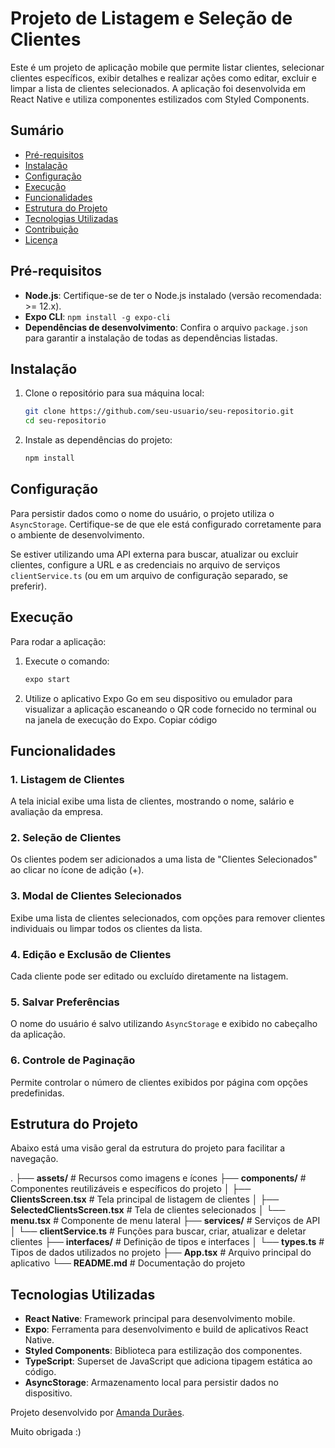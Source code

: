 # Projeto de Listagem e Seleção de Clientes

Este é um projeto de aplicação mobile que permite listar clientes, selecionar clientes específicos, exibir detalhes e realizar ações como editar, excluir e limpar a lista de clientes selecionados. A aplicação foi desenvolvida em React Native e utiliza componentes estilizados com Styled Components.

## Sumário

- [Pré-requisitos](#pré-requisitos)
- [Instalação](#instalação)
- [Configuração](#configuração)
- [Execução](#execução)
- [Funcionalidades](#funcionalidades)
- [Estrutura do Projeto](#estrutura-do-projeto)
- [Tecnologias Utilizadas](#tecnologias-utilizadas)
- [Contribuição](#contribuição)
- [Licença](#licença)

## Pré-requisitos

- **Node.js**: Certifique-se de ter o Node.js instalado (versão recomendada: >= 12.x).
- **Expo CLI**: `npm install -g expo-cli`
- **Dependências de desenvolvimento**: Confira o arquivo `package.json` para garantir a instalação de todas as dependências listadas.

## Instalação

1. Clone o repositório para sua máquina local:
   ```bash
   git clone https://github.com/seu-usuario/seu-repositorio.git
   cd seu-repositorio

2. Instale as dependências do projeto:
   ```bash
   npm install

## Configuração

Para persistir dados como o nome do usuário, o projeto utiliza o `AsyncStorage`. Certifique-se de que ele está configurado corretamente para o ambiente de desenvolvimento.

Se estiver utilizando uma API externa para buscar, atualizar ou excluir clientes, configure a URL e as credenciais no arquivo de serviços `clientService.ts` (ou em um arquivo de configuração separado, se preferir).

## Execução

Para rodar a aplicação:

1. Execute o comando:
   ```bash
   expo start

2. Utilize o aplicativo Expo Go em seu dispositivo ou emulador para visualizar a aplicação escaneando o QR code fornecido no terminal ou na janela de execução do Expo.
Copiar código


## Funcionalidades

### 1. Listagem de Clientes
A tela inicial exibe uma lista de clientes, mostrando o nome, salário e avaliação da empresa.

### 2. Seleção de Clientes
Os clientes podem ser adicionados a uma lista de "Clientes Selecionados" ao clicar no ícone de adição (+).

### 3. Modal de Clientes Selecionados
Exibe uma lista de clientes selecionados, com opções para remover clientes individuais ou limpar todos os clientes da lista.

### 4. Edição e Exclusão de Clientes
Cada cliente pode ser editado ou excluído diretamente na listagem.

### 5. Salvar Preferências
O nome do usuário é salvo utilizando `AsyncStorage` e exibido no cabeçalho da aplicação.

### 6. Controle de Paginação
Permite controlar o número de clientes exibidos por página com opções predefinidas.

## Estrutura do Projeto

Abaixo está uma visão geral da estrutura do projeto para facilitar a navegação.

.
├── **assets/**                     # Recursos como imagens e ícones
├── **components/**                 # Componentes reutilizáveis e específicos do projeto
│   ├── **ClientsScreen.tsx**       # Tela principal de listagem de clientes
│   ├── **SelectedClientsScreen.tsx** # Tela de clientes selecionados
│   └── **menu.tsx**                # Componente de menu lateral
├── **services/**                   # Serviços de API
│   └── **clientService.ts**        # Funções para buscar, criar, atualizar e deletar clientes
├── **interfaces/**                 # Definição de tipos e interfaces
│   └── **types.ts**                # Tipos de dados utilizados no projeto
├── **App.tsx**                     # Arquivo principal do aplicativo
└── **README.md**                   # Documentação do projeto

## Tecnologias Utilizadas

- **React Native**: Framework principal para desenvolvimento mobile.
- **Expo**: Ferramenta para desenvolvimento e build de aplicativos React Native.
- **Styled Components**: Biblioteca para estilização dos componentes.
- **TypeScript**: Superset de JavaScript que adiciona tipagem estática ao código.
- **AsyncStorage**: Armazenamento local para persistir dados no dispositivo.
 

Projeto desenvolvido por [Amanda Durães](https://www.linkedin.com/in/amanda-dias-duraes-04b15a119/). 

Muito obrigada :)
